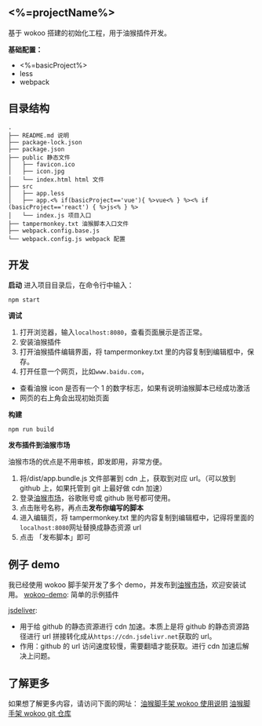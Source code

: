## <%=projectName%>

基于 wokoo 搭建的初始化工程，用于油猴插件开发。

**基础配置：**

- <%=basicProject%>
- less
- webpack

## 目录结构

```
.
├── README.md 说明
├── package-lock.json
├── package.json
├── public 静态文件
│   ├── favicon.ico
│   ├── icon.jpg
│   └── index.html html 文件
├── src
│   ├── app.less
│   ├── app.<% if(basicProject=='vue'){ %>vue<% } %><% if (basicProject=='react') { %>js<% } %>
│   └── index.js 项目入口
├── tampermonkey.txt 油猴脚本入口文件
├── webpack.config.base.js
└── webpack.config.js webpack 配置
```

## 开发

**启动**
进入项目目录后，在命令行中输入：

```shell
npm start
```

**调试**

1. 打开浏览器，输入`localhost:8080`，查看页面展示是否正常。
2. 安装油猴插件
3. 打开油猴插件编辑界面，将 tampermonkey.txt 里的内容复制到编辑框中，保存。
4. 打开任意一个网页，比如`www.baidu.com`，

- 查看油猴 icon 是否有一个 1 的数字标志，如果有说明油猴脚本已经成功激活
- 网页的右上角会出现初始页面

**构建**

```shell
npm run build
```

**发布插件到油猴市场**

油猴市场的优点是不用审核，即发即用，非常方便。

1. 将/dist/app.bundle.js 文件部署到 cdn 上，获取到对应 url。（可以放到 github 上，如果托管到 git 上最好做 cdn 加速）
2. 登录[油猴市场](https://greasyfork.org/)，谷歌账号或 github 账号都可使用。
3. 点击账号名称，再点击**发布你编写的脚本**
4. 进入编辑页，将 tampermonkey.txt 里的内容复制到编辑框中，记得将里面的`localhost:8080`网址替换成静态资源 url
5. 点击 「发布脚本」即可

## 例子 demo

我已经使用 wokoo 脚手架开发了多个 demo，并发布到[油猴市场](https://greasyfork.org/)，欢迎安装试用。
[wokoo-demo](https://greasyfork.org/zh-CN/scripts/420327-wokoo-demo): 简单的示例插件

[jsdeliver](https://greasyfork.org/zh-CN/scripts/420327-wokoo-demo):

- 用于给 github 的静态资源进行 cdn 加速。本质上是将 github 的静态资源路径进行 url 拼接转化成从`https://cdn.jsdelivr.net`获取的 url。
- 作用：github 的 url 访问速度较慢，需要翻墙才能获取。进行 cdn 加速后解决上问题。

## 了解更多

如果想了解更多内容，请访问下面的网址：
[油猴脚手架 wokoo 使用说明](https://juejin.cn/post/6917643212119244813)
[油猴脚手架 wokoo git 仓库](https://github.com/kinyaying/wokoo)
